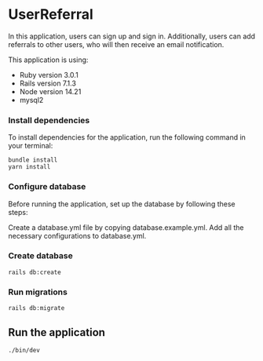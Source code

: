 
# UserReferral

In this application, users can sign up and sign in. Additionally, users can add referrals to other users, who will then receive an email notification.

This application is using:
* Ruby version 3.0.1
* Rails version 7.1.3
* Node version 14.21
* mysql2


### Install dependencies
To install dependencies for the application, run the following command in your terminal:

```
bundle install
yarn install
```


### Configure database

Before running the application, set up the database by following these steps:

Create a database.yml file by copying database.example.yml.
Add all the necessary configurations to database.yml.


### Create database

```
rails db:create
```

### Run migrations

```
rails db:migrate
```

## Run the application
```
./bin/dev
```
